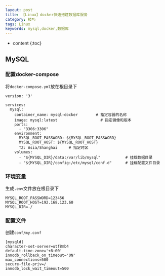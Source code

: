 ```yaml
---
layout: post
title: 【Linux】docker快速搭建数据库服务
category: 技巧
tags: Linux
keywords: mysql,docker,数据库
---
```

* content
{:toc}

## MySQL

### 配置docker-compose
将`docker-compose.yml`放在根目录下
```
version: '3'

services:
  mysql:
    container_name: mysql-docker        # 指定容器的名称
    image: mysql:latest                   # 指定镜像和版本
    ports:
      - "3306:3306"
    environment:
      MYSQL_ROOT_PASSWORD: ${MYSQL_ROOT_PASSWORD}
      MYSQL_ROOT_HOST: ${MYSQL_ROOT_HOST}
      TZ: Asia/Shanghai     # 指定时区
    volumes:
      - "${MYSQL_DIR}/data:/var/lib/mysql"           # 挂载数据目录
      - "${MYSQL_DIR}/config:/etc/mysql/conf.d"      # 挂载配置文件目录

```

### 环境变量

生成`.env`文件放在根目录下
```
MYSQL_ROOT_PASSWORD=123456
MYSQL_ROOT_HOST=192.168.123.60
MYSQL_DIR=./
```

### 配置文件

创建`conf/my.conf`
```
[mysqld]
character-set-server=utf8mb4
default-time-zone='+8:00'
innodb_rollback_on_timeout='ON'
max_connections=500
secure-file-priv=/
innodb_lock_wait_timeout=500
```

